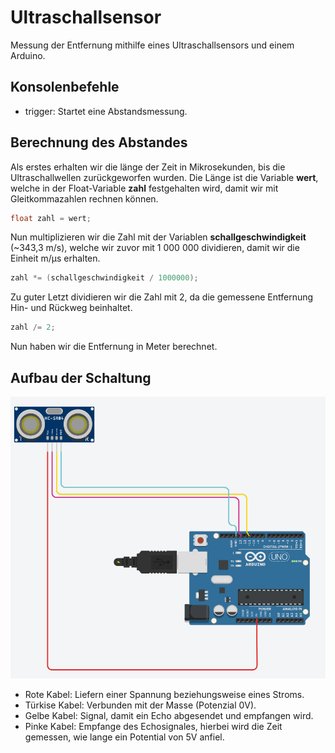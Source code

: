 # Ultraschallsensor
Messung der Entfernung mithilfe eines Ultraschallsensors und einem Arduino.

## Konsolenbefehle
- trigger: Startet eine Abstandsmessung.

## Berechnung des Abstandes

Als erstes erhalten wir die länge der Zeit in Mikrosekunden, bis die Ultraschallwellen zurückgeworfen wurden.
Die Länge ist die Variable __wert__, welche in der Float-Variable __zahl__ festgehalten wird, damit wir mit Gleitkommazahlen rechnen können.
```C++
float zahl = wert;
```

Nun multiplizieren wir die Zahl mit der Variablen __schallgeschwindigkeit__ (~343,3 m/s), welche wir zuvor mit 1 000 000 dividieren, damit wir die Einheit m/µs erhalten.
```C++
zahl *= (schallgeschwindigkeit / 1000000);
```

Zu guter Letzt dividieren wir die Zahl mit 2, da die gemessene Entfernung Hin- und Rückweg beinhaltet.
```C++
zahl /= 2;
```
Nun haben wir die Entfernung in Meter berechnet.

## Aufbau der Schaltung
![image](https://github.com/JackboyPlay/Ultraschallsensor/blob/master/Schaltung_ECHO.png)
- Rote Kabel: Liefern einer Spannung beziehungsweise eines Stroms.
- Türkise Kabel: Verbunden mit der Masse (Potenzial 0V).
- Gelbe Kabel: Signal, damit ein Echo abgesendet und empfangen wird.
- Pinke Kabel: Empfange des Echosignales, hierbei wird die Zeit gemessen, wie lange ein Potential von 5V anfiel.
